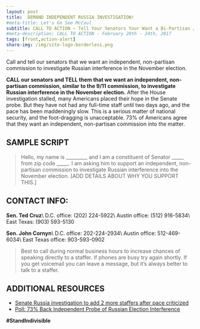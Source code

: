 ```yaml
---
layout: post
title:  DEMAND INDEPENDENT RUSSIA INVESTIGATION!
#meta-title: Let's Go See McCaul
subtitle: CALL TO ACTION – Tell Your Senators Your Want a Bi-Partisan / Independent Russia Investigation
#meta-description: CALL TO ACTION - February 20th - 24th, 2017
tags: [front,action-alert]
share-img: /img/site-logo-borderless.png
---
```

Call and tell our senators that we want an independent, non-partisan commission to investigate Russian interference in the November election.

**CALL our senators and TELL them that we want an independent, non-partisan commission, similar to the 9/11 commission, to investigate Russian interference in the November election.** After the House investigation stalled, many Americans placed their hope in the Senate probe. But they have not had any full-time staff until two days ago, and the pace has been maddeningly slow. This is a serious matter of national security, and the foot-dragging is unacceptable. 73% of Americans agree that they want an independent, non-partisan commission into the matter.

## SAMPLE SCRIPT
>Hello, my name is &#95;&#95;&#95;&#95;&#95;&#95;&#95;&#95;&#95; and I am a constituent of Senator &#95;&#95;&#95;&#95;&#95; from zip code &#95;&#95;&#95;&#95;&#95;. I am asking him to support an independent, non-partisan commission to investigate Russian interference into the November election. [ADD DETAILS ABOUT WHY YOU SUPPORT THIS.]

## CONTACT INFO:

**Sen. Ted Cruz**\\
D.C. office: (202) 224-5922\\
Austin office: (512) 916-5834\\
East Texas: (903) 593-5130

**Sen. John Cornyn**\\
D.C. office: 202-224-2934\\
Austin office: 512-469-6034\\
East Texas office: 903-593-0902

>Best to call during normal business hours to increase chances of speaking directly to a staffer. If phones are busy try again shortly. If you get voicemail you can leave a message, but it’s always better to talk to a staffer.

## ADDITIONAL RESOURCES
* [Senate Russia investigation to add 2 more staffers after pace criticized](http://www.cnn.com/2017/04/24/politics/senate-intelligence-committee-russia-investigation/)
* [Poll: 73% Back Independent Probe of Russian Election Interference](http://www.nbcnews.com/politics/first-read/poll-73-back-independent-probe-russian-election-interference-n750161?cid=par-twitter-feed_20170424)

**#StandIndivisible**

